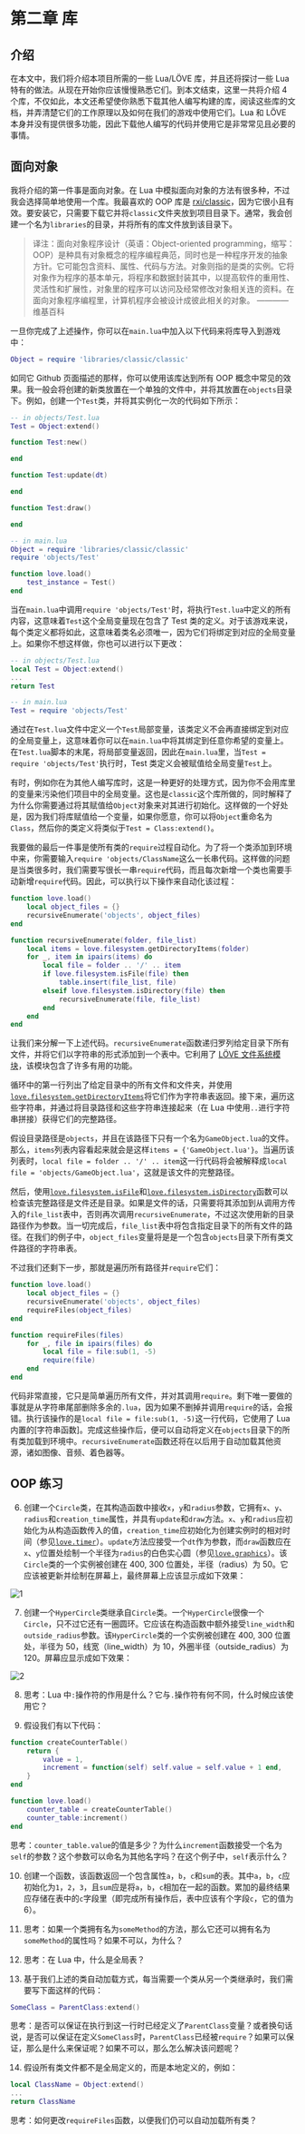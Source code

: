 # 第二章 库

## 介绍

在本文中，我们将介绍本项目所需的一些 Lua/LÖVE 库，并且还将探讨一些 Lua 特有的做法。从现在开始你应该慢慢熟悉它们。到本文结束，这里一共将介绍 4 个库，不仅如此，本文还希望使你熟悉下载其他人编写构建的库，阅读这些库的文档，并弄清楚它们的工作原理以及如何在我们的游戏中使用它们。Lua 和 LÖVE 本身并没有提供很多功能，因此下载他人编写的代码并使用它是非常常见且必要的事情。

## 面向对象

我将介绍的第一件事是面向对象。在 Lua 中模拟面向对象的方法有很多种，不过我会选择简单地使用一个库。我最喜欢的 OOP 库是 [rxi/classic](https://github.com/rxi/classic)，因为它很小且有效。要安装它，只需要下载它并将`classic`文件夹放到项目目录下。通常，我会创建一个名为`libraries`的目录，并将所有的库文件放到该目录下。

> 译注：面向对象程序设计（英语：Object-oriented programming，缩写：OOP）是种具有对象概念的程序编程典范，同时也是一种程序开发的抽象方针。它可能包含资料、属性、代码与方法。对象则指的是类的实例。它将对象作为程序的基本单元，将程序和数据封装其中，以提高软件的重用性、灵活性和扩展性，对象里的程序可以访问及经常修改对象相关连的资料。在面向对象程序编程里，计算机程序会被设计成彼此相关的对象。 ————维基百科

一旦你完成了上述操作，你可以在`main.lua`中加入以下代码来将库导入到游戏中：

```lua
Object = require 'libraries/classic/classic'
```

如同它 Github 页面描述的那样，你可以使用该库达到所有 OOP 概念中常见的效果。我一般会将创建的新类放置在一个单独的文件中，并将其放置在`objects`目录下。例如，创建一个`Test`类，并将其实例化一次的代码如下所示：

```lua
-- in objects/Test.lua
Test = Object:extend()

function Test:new()

end

function Test:update(dt)

end

function Test:draw()

end
```

```lua
-- in main.lua
Object = require 'libraries/classic/classic'
require 'objects/Test'

function love.load()
    test_instance = Test()
end
```

当在`main.lua`中调用`require 'objects/Test'`时，将执行`Test.lua`中定义的所有内容，这意味着`Test`这个全局变量现在包含了 Test 类的定义。对于该游戏来说，每个类定义都将如此，这意味着类名必须唯一，因为它们将绑定到对应的全局变量上。如果你不想这样做，你也可以进行以下更改：

```lua
-- in objects/Test.lua
local Test = Object:extend()
...
return Test
```

```lua
-- in main.lua
Test = require 'objects/Test'
```

通过在`Test.lua`文件中定义一个`Test`局部变量，该类定义不会再直接绑定到对应的全局变量上，这意味着你可以在`main.lua`中将其绑定到任意你希望的变量上。在`Test.lua`脚本的末尾，将局部变量返回，因此在`main.lua`里，当`Test = require 'objects/Test'`执行时，Test 类定义会被赋值给全局变量`Test`上。

有时，例如你在为其他人编写库时，这是一种更好的处理方式，因为你不会用库里的变量来污染他们项目中的全局变量。这也是`classic`这个库所做的，同时解释了为什么你需要通过将其赋值给`Object`对象来对其进行初始化。这样做的一个好处是，因为我们将库赋值给一个变量，如果你愿意，你可以将`Object`重命名为`Class`，然后你的类定义将类似于`Test = Class:extend()`。

我要做的最后一件事是使所有类的`require`过程自动化。为了将一个类添加到环境中来，你需要输入`require 'objects/ClassName`这么一长串代码。这样做的问题是当类很多时，我们需要写很长一串`require`代码，而且每次新增一个类也需要手动新增`require`代码。因此，可以执行以下操作来自动化该过程：

```lua
function love.load()
    local object_files = {}
    recursiveEnumerate('objects', object_files)
end

function recursiveEnumerate(folder, file_list)
    local items = love.filesystem.getDirectoryItems(folder)
    for _, item in ipairs(items) do
        local file = folder .. '/' .. item
        if love.filesystem.isFile(file) then
            table.insert(file_list, file)
        elseif love.filesystem.isDirectory(file) then
            recursiveEnumerate(file, file_list)
        end
    end
end
```

让我们来分解一下上述代码。`recursiveEnumerate`函数递归罗列给定目录下所有文件，并将它们以字符串的形式添加到一个表中。它利用了 [LÖVE 文件系统模块](https://love2d.org/wiki/love.filesystem)，该模块包含了许多有用的功能。

循环中的第一行列出了给定目录中的所有文件和文件夹，并使用[`love.filesystem.getDirectoryItems`](https://github.com/love2d.org/wiki/love.filesystem.getDirectoryItems)将它们作为字符串表返回。接下来，遍历这些字符串，并通过将目录路径和这些字符串连接起来（在 Lua 中使用`..`进行字符串拼接）获得它们的完整路径。

假设目录路径是`objects`，并且在该路径下只有一个名为`GameObject.lua`的文件。那么，`items`列表内容看起来就会是这样`items = {'GameObject.lua'}`。当遍历该列表时，`local file = folder .. '/' .. item`这一行代码将会被解释成`local file = 'objects/GameObject.lua'`，这就是该文件的完整路径。

然后，使用[`love.filesystem.isFile`](https://love2d.org/wiki/love.filesystem.isFile)和[`love.filesystem.isDirectory`](https://love2d.org/wiki/love.filesystem.isDirectory)函数可以检查该完整路径是文件还是目录。如果是文件的话，只需要将其添加到从调用方传入的`file_list`表中，否则再次调用`recursiveEnumerate`，不过这次使用新的目录路径作为参数。当一切完成后，`file_list`表中将包含指定目录下的所有文件的路径。在我们的例子中，`object_files`变量将是是一个包含`objects`目录下所有类文件路径的字符串表。

不过我们还剩下一步，那就是遍历所有路径并`require`它们：

```lua
function love.load()
    local object_files = {}
    recursiveEnumerate('objects', object_files)
    requireFiles(object_files)
end

function requireFiles(files)
    for _, file in ipairs(files) do
        local file = file:sub(1, -5)
        require(file)
    end
end
```

代码非常直接，它只是简单遍历所有文件，并对其调用`require`。剩下唯一要做的事就是从字符串尾部删除多余的`.lua`，因为如果不删掉并调用`require`的话，会报错。执行该操作的是`local file = file:sub(1, -5)`这一行代码，它使用了 Lua 内置的[字符串函数]。完成这些操作后，便可以自动将定义在`objects`目录下的所有类加载到环境中。`recursiveEnumerate`函数还将在以后用于自动加载其他资源，诸如图像、音频、着色器等。

## OOP 练习

6. 创建一个`Circle`类，在其构造函数中接收`x`，`y`和`radius`参数，它拥有`x`、`y`、`radius`和`creation_time`属性，并具有`update`和`draw`方法。`x`、`y`和`radius`应初始化为从构造函数传入的值，`creation_time`应初始化为创建实例时的相对时间（参见[`love.timer`]()）。`update`方法应接受一个`dt`作为参数，而`draw`函数应在`x`、`y`位置处绘制一个半径为`radius`的白色实心圆（参见[`love.graphics`]()）。该`Circle`类的一个实例被创建在 400, 300 位置处，半径（radius）为 50。它应该被更新并绘制在屏幕上，最终屏幕上应该显示成如下效果：

![1](https://camo.githubusercontent.com/f08a31246433658bb6b6f204edb797c18f8ae46d/68747470733a2f2f692e696d6775722e636f6d2f4456574d6d49632e706e67)

7. 创建一个`HyperCircle`类继承自`Circle`类。一个`HyperCircle`很像一个`Circle`，只不过它还有一圈圆环。它应该在构造函数中额外接受`line_width`和`outside_radius`参数。该`HyperCircle`类的一个实例被创建在 400, 300 位置处，半径为 50，线宽（line_width）为 10，外圈半径（outside_radius）为 120。屏幕应显示成如下效果：

![2](https://camo.githubusercontent.com/822bf44c3e11c335345d56b06104bf3331f169a7/68747470733a2f2f692e696d6775722e636f6d2f397943364171322e706e67)

8. 思考：Lua 中`:`操作符的作用是什么？它与`.`操作符有何不同，什么时候应该使用它？

9. 假设我们有以下代码：

```lua
function createCounterTable()
    return {
        value = 1,
        increment = function(self) self.value = self.value + 1 end,
    }
end

function love.load()
    counter_table = createCounterTable()
    counter_table:increment()
end
```

思考：`counter_table.value`的值是多少？为什么`increment`函数接受一个名为`self`的参数？这个参数可以命名为其他名字吗？在这个例子中，`self`表示什么？

10. 创建一个函数，该函数返回一个包含属性`a`，`b`，`c`和`sum`的表。其中`a`，`b`，`c`应初始化为`1`，`2`，`3`，且`sum`应是将`a`，`b`，`c`相加在一起的函数。累加的最终结果应存储在表中的`c`字段里（即完成所有操作后，表中应该有个字段`c`，它的值为 6）。

11. 思考：如果一个类拥有名为`someMethod`的方法，那么它还可以拥有名为`someMethod`的属性吗？如果不可以，为什么？

12. 思考：在 Lua 中，什么是全局表？

13. 基于我们上述的类自动加载方式，每当需要一个类从另一个类继承时，我们需要写下面这样的代码：

```lua
SomeClass = ParentClass:extend()
```

思考：是否可以保证在执行到这一行时已经定义了`ParentClass`变量？或者换句话说，是否可以保证在定义`SomeClass`时，`ParentClass`已经被`require`？如果可以保证，那么是什么来保证呢？如果不可以，那么怎么解决该问题呢？

14. 假设所有类文件都不是全局定义的，而是本地定义的，例如：

```lua
local ClassName = Object:extend()
...
return ClassName
```

思考：如何更改`requireFiles`函数，以便我们仍可以自动加载所有类？

